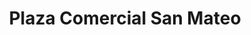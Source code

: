 ---
title: "Plaza Comercial San Mateo"
url: /san-mateo/plaza-comercial-san-mateo/
shop: centro comercial
---